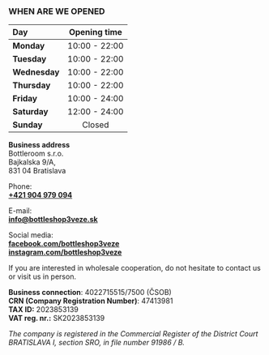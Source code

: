 ### WHEN ARE WE OPENED
| Day           | Opening time  |
|:--------------|:-------------:|
| **Monday**    | 10:00 - 22:00 |
| **Tuesday**   | 10:00 - 22:00 |
| **Wednesday** | 10:00 - 22:00 |
| **Thursday**  | 10:00 - 22:00 |
| **Friday**    | 10:00 - 24:00 |
| **Saturday**  | 12:00 - 24:00 |
| **Sunday**    |    Closed     |

**Business address**  
Bottleroom s.r.o.  
Bajkalska 9/A,  
831 04 Bratislava


Phone:  
[**+421 904 979 094**](tel:+421904979094)

E-mail:  
[**info@bottleshop3veze.sk**](mailto:info@bottleshop3veze.sk)

Social media:  
[**facebook.com/bottleshop3veze**](https://www.facebook.com/bottleshop3veze)  
[**instagram.com/bottleshop3veze**](https://www.instagram.com/bottleshop3veze)

If you are interested in wholesale cooperation, do not hesitate to contact us or visit us in person.

**Business connection**: 4022715515/7500 (ČSOB)  
**CRN (Company Registration Number)**: 47413981  
**TAX ID:** 2023853139  
**VAT reg. nr.:** SK2023853139

_The company is registered in the Commercial Register of the District Court BRATISLAVA I, section SRO, in file number 91986 / B._
